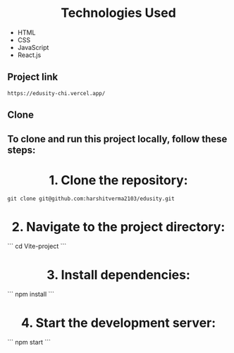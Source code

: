 <h1 align="center">Technologies Used</h1>

- HTML
- CSS
- JavaScript
- React.js


## Project link 
```
https://edusity-chi.vercel.app/
```
## Clone
<h2>To clone and run this project locally, follow these steps:</h2>

<h1 align="center">1. Clone the repository: </h1>

```
git clone git@github.com:harshitverma2103/edusity.git
```

<h1 align="center"> 2. Navigate to the project directory: </h1>
```
cd Vite-project
```

<h1 align="center"> 3. Install dependencies: </h1>
```
npm install
```

<h1 align="center"> 4. Start the development server: </h1>
```
npm start
```